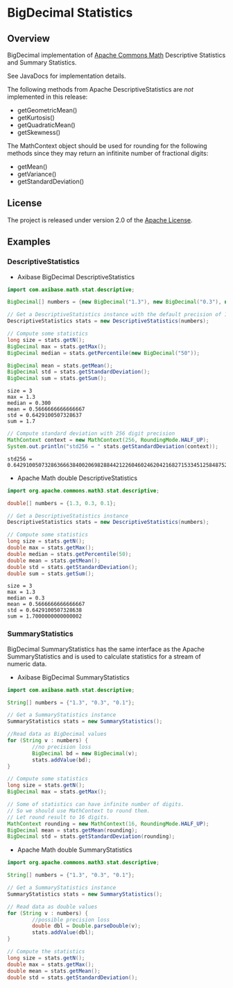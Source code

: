 # BigDecimal Statistics

## Overview

BigDecimal implementation of [Apache Commons Math](https://commons.apache.org/proper/commons-math/userguide/stat.html) Descriptive Statistics and Summary Statistics.

See JavaDocs for implementation details.

The following methods from Apache DescriptiveStatistics are _not_ implemented in this release:

- getGeometricMean()
- getKurtosis()
- getQuadraticMean()
- getSkewness()

The MathContext object should be used for rounding for the following methods since they may return an infitinite number of fractional digits:

- getMean()
- getVariance()
- getStandardDeviation()

## License

The project is released under version 2.0 of the [Apache License](LICENCE.md).

## Examples

### DescriptiveStatistics

* Axibase BigDecimal DescriptiveStatistics

```java
import com.axibase.math.stat.descriptive;

BigDecimal[] numbers = {new BigDecimal("1.3"), new BigDecimal("0.3"), new BigDecimal("0.1")};

// Get a DescriptiveStatistics instance with the default precision of 16 digits
DescriptiveStatistics stats = new DescriptiveStatistics(numbers);

// Compute some statistics
long size = stats.getN();
BigDecimal max = stats.getMax();
BigDecimal median = stats.getPercentile(new BigDecimal("50"));

BigDecimal mean = stats.getMean();
BigDecimal std = stats.getStandardDeviation();
BigDecimal sum = stats.getSum();
```

```
size = 3
max = 1.3
median = 0.300
mean = 0.5666666666666667
std = 0.6429100507328637
sum = 1.7
```

```java
// Compute standard deviation with 256 digit precision
MathContext context = new MathContext(256, RoundingMode.HALF_UP);
System.out.println("std256 = " stats.getStandardDeviation(context));
```

```
std256 = 0.6429100507328636663840020698288442122604602462042168271533451258487524279112433148600036472862405727387582388938630659235005210461543930677311557061223125970622348551846400953679001533442110739077534147619453047556859898336326044546221595799048295894202745

```

* Apache Math double DescriptiveStatistics

```java
import org.apache.commons.math3.stat.descriptive;

double[] numbers = {1.3, 0.3, 0.1};

// Get a DescriptiveStatistics instance
DescriptiveStatistics stats = new DescriptiveStatistics(numbers);

// Compute some statistics
long size = stats.getN();
double max = stats.getMax();
double median = stats.getPercentile(50);
double mean = stats.getMean();
double std = stats.getStandardDeviation();
double sum = stats.getSum();
```

```
size = 3
max = 1.3
median = 0.3
mean = 0.5666666666666667
std = 0.6429100507328638
sum = 1.7000000000000002
```

### SummaryStatistics

BigDecimal SummaryStatistics has the same interface as the Apache SummaryStatistics
and is used to calculate statistics for a stream of numeric data.

* Axibase BigDecimal SummaryStatistics

```java
import com.axibase.math.stat.descriptive;

String[] numbers = {"1.3", "0.3", "0.1"};

// Get a SummaryStatistics instance
SummaryStatistics stats = new SummaryStatistics();

//Read data as BigDecimal values
for (String v : numbers) {
        //no precision loss
        BigDecimal bd = new BigDecimal(v);
        stats.addValue(bd);
}

// Compute some statistics
long size = stats.getN();
BigDecimal max = stats.getMax();

// Some of statistics can have infinite number of digits. 
// So we should use MathContext to round them.
// Let round result to 16 digits.
MathContext rounding = new MathContext(16, RoundingMode.HALF_UP);
BigDecimal mean = stats.getMean(rounding);
BigDecimal std = stats.getStandardDeviation(rounding);
```

* Apache Math double SummaryStatistics

```java
import org.apache.commons.math3.stat.descriptive;

String[] numbers = {"1.3", "0.3", "0.1"};

// Get a SummaryStatistics instance
SummaryStatistics stats = new SummaryStatistics();

// Read data as double values
for (String v : numbers) {
        //possible precision loss
        double dbl = Double.parseDouble(v);
        stats.addValue(dbl);
}

// Compute the statistics
long size = stats.getN();
double max = stats.getMax();
double mean = stats.getMean();
double std = stats.getStandardDeviation();
```
